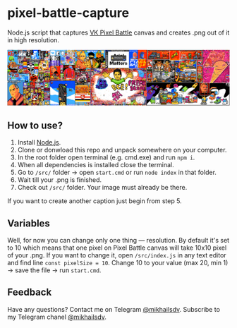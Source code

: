 # pixel-battle-capture
Node.js script that captures [VK Pixel Battle](https://vk.com/pixelbattle) canvas and creates .png out of it in high resolution.

![Example image](/src/example/1x1.png?raw=true)

How to use?
---
1. Install [Node.js]( https://nodejs.org/en/download/).
2. Clone or donwload this repo and unpack somewhere on your computer.
3. In the root folder open terminal (e.g. cmd.exe) and run `npm i`.
4. When all dependencies is installed close the terminal.
5. Go to `/src/` folder → open `start.cmd` or run `node index` in that folder.
6. Wait till your .png is finished.
7. Check out `/src/` folder. Your image must already be there.

If you want to create another caption just begin from step 5.


Variables
---
Well, for now you can change only one thing — resolution. By default it's set to 10 which means that one pixel on Pixel Battle canvas will take 10x10 pixel of your .png. If you want to change it, open `/src/index.js` in any text editor and find line `const pixelSize = 10`. Change 10 to your value (max 20, min 1) → save the file → run `start.cmd`.


Feedback
---
Have any questions? Contact me on Telegram [@mikhailsdv](https://t.me/mikhailsdv).
Subscribe to my Telegram chanel [@mikhailsdv](https://t.me/FilteredInternet).
